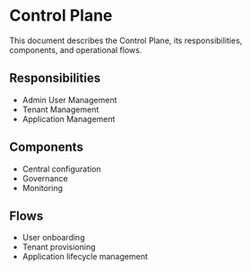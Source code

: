 # Control Plane

This document describes the Control Plane, its responsibilities, components, and operational flows.

## Responsibilities

- Admin User Management
- Tenant Management
- Application Management

## Components

- Central configuration
- Governance
- Monitoring

## Flows

- User onboarding
- Tenant provisioning
- Application lifecycle management
